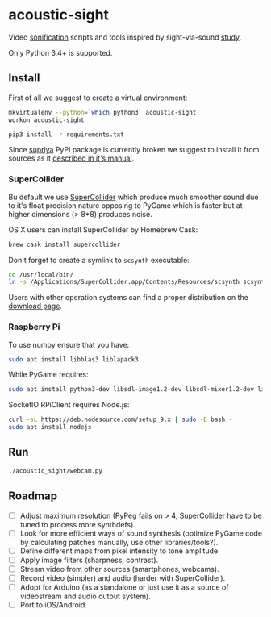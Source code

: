 acoustic-sight
==============

Video [sonification](https://en.wikipedia.org/wiki/Sonification) scripts and tools inspired by sight-via-sound
[study](http://phy.ucsf.edu/~houde/coleman/sur2.pdf).

Only Python 3.4+ is supported.

Install
-------

First of all we suggest to create a virtual environment:

```bash
mkvirtualenv --python=`which python3` acoustic-sight
workon acoustic-sight
```

```bash
pip3 install -r requirements.txt
```

Since [supriya](https://github.com/josiah-wolf-oberholtzer/supriya) PyPI package is currently broken we suggest to
install it from sources as it [described in it's manual](http://supriya.mbrsi.org/installation.html).

### SuperCollider

Bu default we use [SuperCollider](http://supercollider.github.io/) which produce much smoother sound due to it's float
precision nature opposing to PyGame which is faster but at higher dimensions (> 8*8) produces noise.

OS X users can install SuperCollider by Homebrew Cask:

```sh
brew cask install supercollider
```

Don't forget to create a symlink to `scsynth` executable:

```sh
cd /usr/local/bin/
ln -s /Applications/SuperCollider.app/Contents/Resources/scsynth scsynth
```

Users with other operation systems can find a proper distribution on the [download page](http://supercollider.github.io/download).

### Raspberry Pi

To use numpy ensure that you have:

```sh
sudo apt install libblas3 liblapack3
```

While PyGame requires:

```sh
sudo apt install python3-dev libsdl-image1.2-dev libsdl-mixer1.2-dev libsdl-ttf2.0-dev libsdl1.2-dev libsmpeg-dev subversion libportmidi-dev ffmpeg libswscale-dev libavformat-dev libavcodec-dev
```

SocketIO RPiClient requires Node.js:

```sh
curl -sL https://deb.nodesource.com/setup_9.x | sudo -E bash -
sudo apt install nodejs
```

Run
---

```bash
./acoustic_sight/webcam.py
```

Roadmap
-------

- [ ] Adjust maximum resolution (PyPeg fails on > 4, SuperCollider have to be tuned to process more synthdefs). 
- [ ] Look for more efficient ways of sound synthesis (optimize PyGame code by calculating patches manually, use other
      libraries/tools?). 
- [ ] Define different maps from pixel intensity to tone amplitude.
- [ ] Apply image filters (sharpness, contrast).
- [ ] Stream video from other sources (smartphones, webcams). 
- [ ] Record video (simpler) and audio (harder with SuperCollider).
- [ ] Adopt for Arduino (as a standalone or just use it as a source of videostream and audio output system).
- [ ] Port to iOS/Android.
